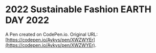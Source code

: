 # 2022 Sustainable Fashion EARTH DAY 2022

A Pen created on CodePen.io. Original URL: [https://codepen.io/Aykys/pen/XWZWYEr](https://codepen.io/Aykys/pen/XWZWYEr).

